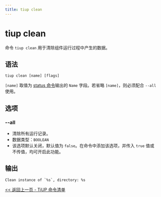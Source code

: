 ```yaml
---
title: tiup clean
---
```


# tiup clean

命令 `tiup clean` 用于清除组件运行过程中产生的数据。

## 语法

```shell
tiup clean [name] [flags]
```

`[name]` 取值为 [status 命令](/tiup/tiup-command-status.md)输出的 `Name` 字段。若省略 `[name]`，则必须配合 `--all` 使用。

## 选项

### --all

- 清除所有运行记录。
- 数据类型：`BOOLEAN`
- 该选项默认关闭，默认值为 `false`。在命令中添加该选项，并传入 `true` 值或不传值，均可开启此功能。

## 输出

```
Clean instance of `%s`, directory: %s
```

[<< 返回上一页 - TiUP 命令清单](/tiup/tiup-reference.md#命令清单)